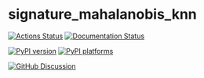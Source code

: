 # signature_mahalanobis_knn

[![Actions Status][actions-badge]][actions-link]
[![Documentation Status][rtd-badge]][rtd-link]

[![PyPI version][pypi-version]][pypi-link]
[![PyPI platforms][pypi-platforms]][pypi-link]

[![GitHub Discussion][github-discussions-badge]][github-discussions-link]

<!-- SPHINX-START -->

<!-- prettier-ignore-start -->
[actions-badge]:            https://github.com/datasig-ac-uk/signature_mahalanobis_knn/workflows/CI/badge.svg
[actions-link]:             https://github.com/datasig-ac-uk/signature_mahalanobis_knn/actions
[conda-badge]:              https://img.shields.io/conda/vn/conda-forge/signature_mahalanobis_knn
[conda-link]:               https://github.com/conda-forge/signature_mahalanobis_knn-feedstock
[github-discussions-badge]: https://img.shields.io/static/v1?label=Discussions&message=Ask&color=blue&logo=github
[github-discussions-link]:  https://github.com/datasig-ac-uk/signature_mahalanobis_knn/discussions
[pypi-link]:                https://pypi.org/project/signature_mahalanobis_knn/
[pypi-platforms]:           https://img.shields.io/pypi/pyversions/signature_mahalanobis_knn
[pypi-version]:             https://img.shields.io/pypi/v/signature_mahalanobis_knn
[rtd-badge]:                https://readthedocs.org/projects/signature_mahalanobis_knn/badge/?version=latest
[rtd-link]:                 https://signature_mahalanobis_knn.readthedocs.io/en/latest/?badge=latest

<!-- prettier-ignore-end -->
